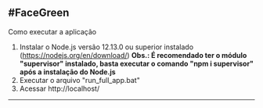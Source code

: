 #FaceGreen
------------------
Como executar a aplicação
1. Instalar o Node.js versão 12.13.0 ou superior instalado (https://nodejs.org/en/download/)
**Obs.: É recomendado ter o módulo "supervisor" instalado, basta executar o comando "npm i supervisor" após a instalação do Node.js**
2. Executar o arquivo "run_full_app.bat"
3. Acessar http://localhost/
------------------
